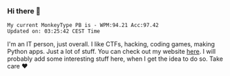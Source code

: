 ### Hi there 👋
<!-- PB START -->
```
My current MonkeyType PB is - WPM:94.21 Acc:97.42
Updated on: 03:25:42 CEST Time
```
<!-- PB END -->
I'm an IT person, just overall. I like CTFs, hacking, coding games, making Python apps. Just a lot of stuff.
You can check out my website [here](https://skill3472.github.io/).
I will probably add some interesting stuff here, when I get the idea to do so. Take care ❤️
